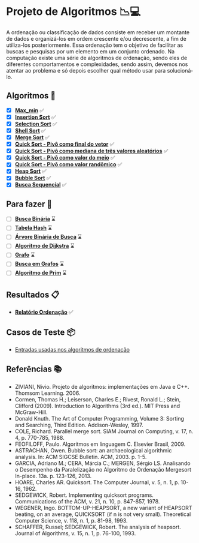 # Projeto de Algoritmos :chart_with_downwards_trend::computer:

A ordenação ou classificação de dados consiste em receber um montante de dados e organizá-los em ordem crescente e/ou decrescente, a fim de utiliza-los posteriormente. Essa ordenação tem o objetivo de facilitar as buscas e pesquisas por um elemento em um conjunto ordenado. Na computação existe uma série de algoritmos de ordenação, sendo eles de diferentes comportamentos e complexidades, sendo assim, devemos nos atentar ao problema e só depois escolher qual método usar para solucioná-lo.

## Algoritmos :pushpin:

- [x] **[Max_min](./Max_min/max_min.c)** :white_check_mark:
- [x] **[Insertion Sort](./AlgoritmosOrdenação/Insertion_Sort/insertion_sort.c)** :white_check_mark:
- [x] **[Selection Sort](./AlgoritmosOrdenação/Selection_Sort/selection_sort.c)** :white_check_mark:
- [x] **[Shell Sort](./AlgoritmosOrdenação/Shell_Sort/shell_sort.c)** :white_check_mark:
- [x] **[Merge Sort](./AlgoritmosOrdenação/Merge_Sort/merge_sort.c)** :white_check_mark:
- [x] **[Quick Sort - Pivô como final do vetor](./AlgoritmosOrdenação/Quick_Sort/quick_sort_final/quick_final.c)** :white_check_mark:
- [x] **[Quick Sort - Pivô como mediana de três valores aleatórios](./AlgoritmosOrdenação/Quick_Sort/quick_sort_mediana/quick_mediana.c)** :white_check_mark:
- [x] **[Quick Sort - Pivô como valor do meio](./AlgoritmosOrdenação/Quick_Sort/quick_sort_meio/quick_meio.c)** :white_check_mark:
- [x] **[Quick Sort - Pivô como valor randômico](./AlgoritmosOrdenação/Quick_Sort/quick_sort_random/quick_random.c)** :white_check_mark:
- [x] **[Heap Sort](./AlgoritmosOrdenação/Heap_Sort/heap_sort.c)** :white_check_mark:
- [x] **[Bubble Sort](./AlgoritmosOrdenação/Bubble_Sort/bubble_sort.c)** :white_check_mark:
- [x] **[Busca Sequencial](./busca_sequencial.c)** :white_check_mark:
## Para fazer :pencil:
- [ ] **[Busca Binária](https://pt.wikipedia.org/wiki/Pesquisa_bin%C3%A1ria)** :hourglass:
- [ ] **[Tabela Hash](https://pt.wikipedia.org/wiki/Tabela_de_dispers%C3%A3o)** :hourglass:
- [ ] **[Árvore Binária de Busca](https://pt.wikipedia.org/wiki/%C3%81rvore_bin%C3%A1ria_de_busca)** :hourglass:
- [ ] **[Algoritmo de Dijkstra](https://pt.wikipedia.org/wiki/Algoritmo_de_Dijkstra)** :hourglass:
- [ ] **[Grafo](https://pt.wikipedia.org/wiki/Teoria_dos_grafos)** :hourglass:
- [ ] **[Busca em Grafos](http://www.professeurs.polymtl.ca/michel.gagnon/Disciplinas/Bac/Grafos/Busca/busca.html)** :hourglass:
- [ ] **[Algoritmo de Prim](https://pt.wikipedia.org/wiki/Algoritmo_de_Prim)** :hourglass:
## Resultados :clipboard:

- **[Relatório Ordenação](./RelatórioOrdenação.pdf)** :white_check_mark:

## Casos de Teste :package:

- [Entradas usadas nos algoritmos de ordenação](https://drive.google.com/drive/folders/1mhMAqrBD70402xWa8RT5XtyUza5q-ozY)

## Referências :books:

- ZIVIANI, Nivio. Projeto de algoritmos: implementações em Java e C++. Thomsom Learning. 2006.
- Cormen, Thomas H.; Leiserson, Charles E.; Rivest, Ronald L.; Stein, Clifford (2009). Introduction to Algorithms (3rd ed.). MIT Press and McGraw-Hill.
- Donald Knuth. The Art of Computer Programming, Volume 3: Sorting and Searching, Third Edition. Addison-Wesley, 1997.
- COLE, Richard. Parallel merge sort. SIAM Journal on Computing, v. 17, n. 4, p. 770-785, 1988.
- FEOFILOFF, Paulo. Algoritmos em linguagem C. Elsevier Brasil, 2009.
- ASTRACHAN, Owen. Bubble sort: an archaeological algorithmic analysis. In: ACM SIGCSE Bulletin. ACM, 2003. p. 1-5.
- GARCIA, Adriano M.; CERA, Márcia C.; MERGEN, Sérgio LS. Analisando o Desempenho da Paralelização no Algoritmo de Ordenação Mergesort In-place. 13a. p. 123-126, 2013.
- HOARE, Charles AR. Quicksort. The Computer Journal, v. 5, n. 1, p. 10-16, 1962.
- SEDGEWICK, Robert. Implementing quicksort programs. Communications of the ACM, v. 21, n. 10, p. 847-857, 1978.
- WEGENER, Ingo. BOTTOM-UP-HEAPSORT, a new variant of HEAPSORT beating, on an average, QUICKSORT (if n is not very small). Theoretical Computer Science, v. 118, n. 1, p. 81-98, 1993.
- SCHAFFER, Russel; SEDGEWICK, Robert. The analysis of heapsort. Journal of Algorithms, v. 15, n. 1, p. 76-100, 1993.
